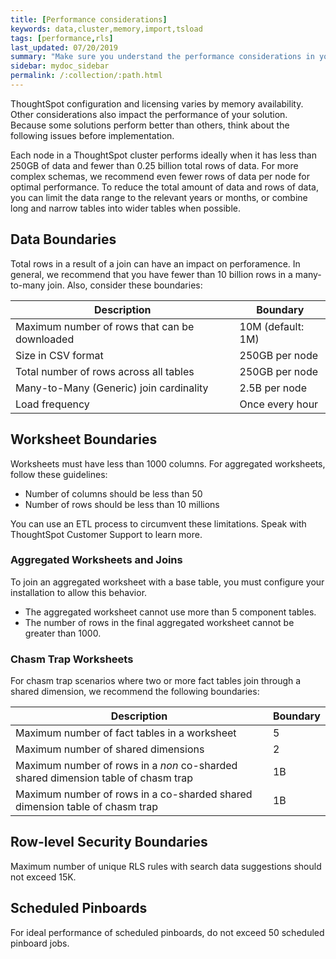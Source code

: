 ```yaml
---
title: [Performance considerations]
keywords: data,cluster,memory,import,tsload
tags: [performance,rls]
last_updated: 07/20/2019
summary: "Make sure you understand the performance considerations in your installation."
sidebar: mydoc_sidebar
permalink: /:collection/:path.html
---
```

ThoughtSpot configuration and licensing varies by memory availability. Other considerations also impact the performance of your solution. Because some
solutions perform better than others, think about the following issues before implementation.

Each node in a ThoughtSpot cluster performs ideally when it has less than 250GB of data and fewer than 0.25 billion total rows of data. For more complex schemas, we recommend even fewer rows of data per node for optimal performance. To reduce the total amount of data and rows of data, you can
limit the data range to the relevant years or months, or combine long and narrow tables into wider tables when possible.

## Data Boundaries

Total rows in a result of a join can have an impact on perforamence. In general, we recommend that you have fewer than 10 billion rows in a many-to-many join. Also, consider these boundaries:

|Description |Boundary|
|-------------------------|--------------------|
|Maximum number of rows that can be downloaded | 10M (default:  1M) |
|Size in CSV format| 250GB per node|
|Total number of rows across all tables| 250GB per node|
|Many-to-Many (Generic) join cardinality|2.5B per node|
|Load frequency| Once every hour|


## Worksheet Boundaries

Worksheets must have less than 1000 columns. For aggregated worksheets, follow these guidelines:

* Number of columns should be less than 50
* Number of rows should be less than 10 millions

You can use an ETL process to circumvent these limitations. Speak with ThoughtSpot Customer Support to learn more.

### Aggregated Worksheets and Joins

To join an aggregated worksheet with a base table, you must configure your installation to allow this behavior.
* The aggregated worksheet cannot use more than 5 component tables.
* The number of rows in the final aggregated worksheet cannot be greater than 1000.

### Chasm Trap Worksheets

For chasm trap scenarios where two or more fact tables join through a shared dimension, we recommend the following boundaries:

|Description |Boundary|
|-------------------------|--------------------|
|Maximum number of fact tables in a worksheet	|5|
|Maximum number of shared dimensions	|2|
|Maximum number of rows in a _non_ co-sharded shared dimension table of chasm trap	|1B|
|Maximum number of rows in a co-sharded shared dimension table of chasm trap	| 1B |

## Row-level Security Boundaries

Maximum number of unique RLS rules with search data suggestions should not exceed 15K.

## Scheduled Pinboards

For ideal performance of scheduled pinboards, do not exceed 50 scheduled pinboard jobs.
